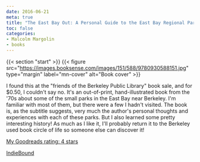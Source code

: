 ```yaml
---
date: 2016-06-21
meta: true
title: "The East Bay Out: A Personal Guide to the East Bay Regional Parks"
toc: false
categories:
- Malcolm Margolin
- books
---
```


{{< section "start" >}}
{{< figure src="https://images.booksense.com/images/151/588/9780930588151.jpg" type="margin" label="mn-cover" alt="Book cover" >}}

I found this at the "friends of the Berkeley Public Library" book sale, and for $0.50, I couldn't say no. It's an out-of-print, hand-illustrated book from the '70s about some of the small parks in the East Bay near Berkeley. I'm familiar with most of them, but there were a few I hadn't visited. The book is, as the subtitle suggests, very much the author's personal thoughts and experiences with each of these parks. But I also learned some pretty interesting history! As much as I like it, I'll probably return it to the Berkeley used book circle of life so someone else can discover it!

[My Goodreads rating: 4 stars](https://www.goodreads.com/review/show/1668398076)  

[IndieBound](https://www.indiebound.org/book/9780930588151)
